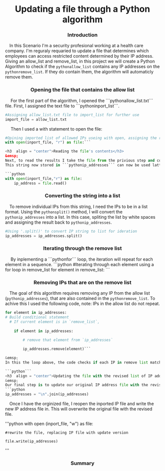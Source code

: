 
<h1 align = "center">Updating a file through a Python algorithm</h1>

<h3  align = "center"> Introduction</h3>

&emsp;In this Scenario I'm a security profesional working at a health care company. I'm reguraly requaried to update a file that determines which employees can access restricted content determined by their IP address. Giving an allow_list and remove_list, in this project we will create a Python Algorithm to check if the ```pythonallow_list``` contains any IP addresses on the ```pythonremove_list```. If they do contain them, the algorithm will automaticly remove them.

<h3  align = "center">Opening the file that contains the allow list</h3>
&emsp;
For the first part of the algorithm, I opened the ```pythonallow_list.txt``` file. First, I assigned the text file to ```pythoninport_list```.

```python
#Assigning allow_list.txt file to import_list for further use
import_file = allow_list.txt
```
&emsp;
Then I used a with statement to open the file:

```python
#Opining imported list of allowed IPs useing with open, assigning the read "r" result to file
with open(inport_file, "r") as file:```

<h3  align = "center">Reading the file's contents</h3>
&emsp;
Next, to read the results I take the file from the privious step and convert it to a string using the ```python.read``` command. 
This string now stored in ```pythonip_addresses``` can now be used latter for orginizing and extracting data in the python algorithm.

```python
with open(inport_file,"r") as file:
    ip_address = file.read()
``` 

<h3  align = "center">Converting the string into a list</h3>

&emsp;To remove individual IPs from this string, I need the IPs to be in a list format. Using the ```pythonsplit()``` method, I will convert the ```pythonip_addresses``` into a list. In this case, spliting the list by white spaces and assigning the result back to ```pythonip_addresses```.

```python
#Using '.split()' to convert IP string to list for ideration
ip_addresses = ip_addresses.split()
```

<h3  align = "center">Iterating through the remove list</h3>
&emsp; By inplementing a ```pythonfor``` loop, the iteration will repeat for each element in a sequence.
```python
#Iterating through each element using a for loop in remove_list
for element in remove_list:
```

<h3  align = "center">Removing IPs that are on the remove list</h3>

&emsp;The goal of this algorithm requires removing any IP from the allow list (```pythonip_addresses```), that are also contained in the ```pythonremove_list```. To achive this I used the following code, note: IPs in the allow list do not repeat.

```python
for element in ip_addresses:
# Build conditional statement
  # If current element is in `remove_list`,
    
    if element in ip_addresses:
    
        # remove that element from `ip_addresses`

        ip_addresses.remove(element)```

&emsp;
In this the loop above, the code checks if each IP in remove list matches any ID in ip_addresses. If so, that ID is removed using ```pythonip_addresses.remove(element)```.

```python```
<h3  align = "center">Updating the file with the revised list of IP addresses</h3>
&emsp;
Our final step is to update our original IP address file with the revised file. To do this first I use the ```pythonjoin``` command to make the new file more readable by makeing each IP address appear on a new line ussing "\n".
```python
ip_addresses = "\n".join(ip_addresses)
```

&emsp;Once I have the orginized file, I reopen the inported IP file and write the new IP address file in. This will overwrite the original file with the revised file.

'''python
with open (inport_file, "w") as file:

    #rewrite the file, replacing IP file with update version

    file.write(ip_addresses)
'''

<h3 align = "center">Summary</h3>


